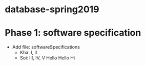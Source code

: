 # database-spring2019
# Phase 1: software specification
- Add file: softwareSpecifications
    - Kha: I, II
    - Soi: III, IV, V
Hello
Hello
Hi